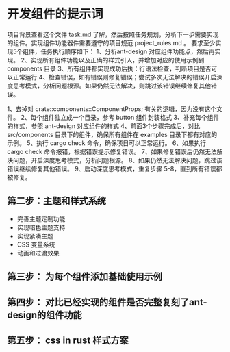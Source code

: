
# 开发组件的提示词
项目背景查看这个文件 task.md 了解，然后按照任务规划，分析下一步需要实现的组件。实现组件功能器件需要遵守的项目规范 project_rules.md 。
要求至少实现5个组件，任务执行顺序如下：
1、分析ant-design 对应组件功能点，然后再实现。
2、实现所有组件功能以及正确的样式引入，并增加对应的使用示例到 components 目录
3、所有组件都实现成功后执：行语法检查，判断项目是否可以正常运行
4、检查错误，如有错误则修复错误；尝试多次无法解决的错误开启深度思考模式，分析问题根源。如果仍然无法解决，则跳过该错误继续修复其他错误。


1、去掉对 crate::components::ComponentProps; 有关的逻辑，因为没有这个文件。
2、每个组件独立成一个目录，参考 button 组件封装格式
3、补充每个组件的样式，参照 ant-design 对应组件的样式
4、前面3个步骤完成后，对比 src/components 目录下的组件，确保所有组件在 examples 目录下都有对应的示例。
5、执行 cargo check 命令，确保项目可以正常运行。
6、如果执行 cargo check 命令报错，根据错误提示修复错误。
7、如果修复错误后仍然无法解决问题，开启深度思考模式，分析问题根源。
8、如果仍然无法解决问题，跳过该错误继续修复其他错误。
9、启动深度思考模式，重复步骤 5-8，直到所有错误都被修复。


## 第二步：主题和样式系统
- 完善主题定制功能
- 实现暗色主题支持
- 实现紧凑主题
- CSS 变量系统
- 动画和过渡效果

## 第三步： 为每个组件添加基础使用示例

## 第四步： 对比已经实现的组件是否完整复刻了ant-design的组件功能

## 第五步： css in rust 样式方案
